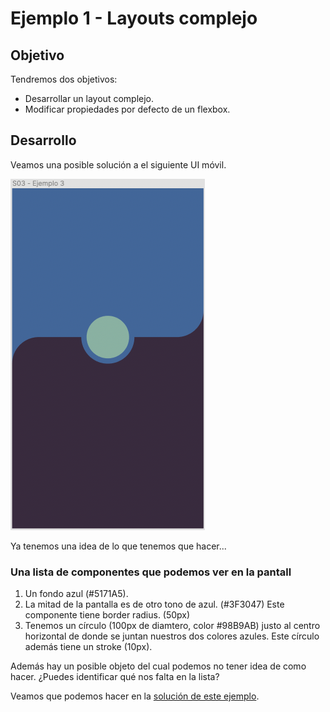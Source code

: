 # Ejemplo 1 - Layouts complejo

## Objetivo

Tendremos dos objetivos:
- Desarrollar un layout complejo.
- Modificar propiedades por defecto de un flexbox.

## Desarrollo

Veamos una posible solución a el siguiente UI móvil.

![Ejemplo 03](./assets/ejemplo-03.png)

Ya tenemos una idea de lo que tenemos que hacer...

### Una lista de componentes que podemos ver en la pantall

1. Un fondo azul (#5171A5).
2. La mitad de la pantalla es de otro tono de azul. (#3F3047) Este componente tiene border radius. (50px)
3. Tenemos un círculo (100px de diamtero, color #98B9AB) justo al centro horizontal de donde se juntan nuestros dos colores azules. Este círculo además tiene un stroke (10px).

Además hay un posible objeto del cual podemos no tener idea de como hacer. ¿Puedes identificar qué nos falta en la lista?

Veamos que podemos hacer en la [solución de este ejemplo](./solucion.tsx).
